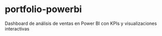 # portfolio-powerbi
Dashboard de análisis de ventas en Power BI con KPIs y visualizaciones interactivas

